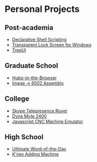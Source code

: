 <!--
title: Projects
-->
# Personal Projects

## Post-academia
- [Declarative Shell Scripting](https://github.com/wmhilton/decshell)
- [Transparent Lock Screen for Windows](https://github.com/wmhilton/lock-screen)
- [TreeUI](https://github.com/wmhilton/treeui)

## Graduate School
- [Hubo-in-the-Browser](https://wmhilton.github.io/hubo-js)
- [Image → 6502 Assembly](https://github.com/wmhilton/img2asm6502)

## College
- [Skype Telepresence Rover](./skype-telepresence-rover/)
- [Dyna Myte 2400](./dyna-myte-2400/)
- [Javascript CNC Machine Emulator](./javascript-cnc-machine/)

## High School
- [Ultimate Word-of-the-Day](./ultimate-wotd/)
- [K'nex Adding Machine](./k-nex-adding-machine/)
